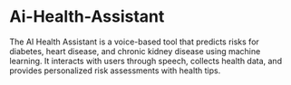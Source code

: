 # Ai-Health-Assistant
The AI Health Assistant is a voice-based tool that predicts risks for diabetes, heart disease, and chronic kidney disease using machine learning. It interacts with users through speech, collects health data, and provides personalized risk assessments with health tips. 
